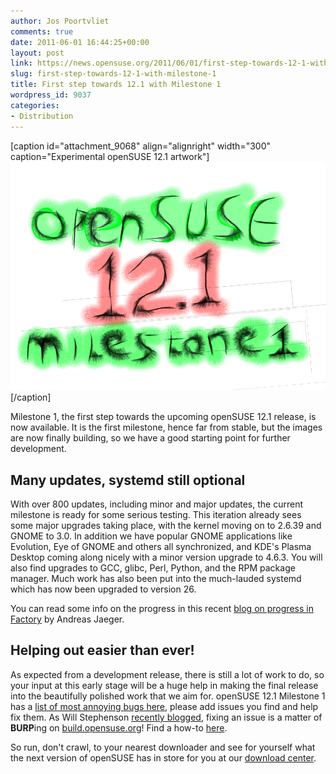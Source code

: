```yaml
---
author: Jos Poortvliet
comments: true
date: 2011-06-01 16:44:25+00:00
layout: post
link: https://news.opensuse.org/2011/06/01/first-step-towards-12-1-with-milestone-1/
slug: first-step-towards-12-1-with-milestone-1
title: First step towards 12.1 with Milestone 1
wordpress_id: 9037
categories:
- Distribution
---
```


[caption id="attachment_9068" align="alignright" width="300" caption="Experimental openSUSE 12.1 artwork"][![we're joking ;-)](/wp-content/uploads/2011/05/121.png)](http://news.opensuse.org/2011/06/01/first-step-towards-12-1-with-milestone-1/attachment/121/)[/caption]

Milestone 1, the first step towards the upcoming openSUSE 12.1 release, is now available. It is the first milestone, hence far from stable, but the images are now finally building, so we have a good starting point for further development.<!-- more -->


## Many updates, systemd still optional


With over 800 updates, including minor and major updates, the current milestone is ready for some serious testing. This iteration already sees some major upgrades taking place, with the kernel moving on to 2.6.39 and  GNOME to 3.0. In addition we have popular GNOME applications like Evolution, Eye of GNOME and others all synchronized, and KDE's Plasma Desktop coming along nicely with a minor version upgrade to 4.6.3. You will also find upgrades to GCC, glibc, Perl, Python, and the RPM package manager. Much work has also been put into the much-lauded systemd which has now been upgraded to version 26.

You can read some info on the progress in this recent [blog on progress in Factory](http://lizards.opensuse.org/2011/05/27/factory-progress/) by Andreas Jaeger.


## Helping out easier than ever!


As expected from a development release, there is still a lot of work to do, so your input at this early stage will be a huge help in making the final release into the beautifully polished work that we aim for. openSUSE 12.1 Milestone 1 has a [list of most annoying bugs here](http://en.opensuse.org/openSUSE:Most_annoying_bugs_12.1_dev), please add issues you find and help fix them. As Will Stephenson [recently blogged](http://lizards.opensuse.org/2011/05/16/have-you-burped-yet-today/), fixing an issue is a matter of **BURP**ing on [build.opensuse.org](http://build.opensuse.org)! Find a how-to [here](http://en.opensuse.org/openSUSE:Build_Service_Collaboration#Example_with_web_interface).

So run, don't crawl, to your nearest downloader and see for yourself what the next version of openSUSE has in store for you at our [download center](http://software.opensuse.org/developer/en).
